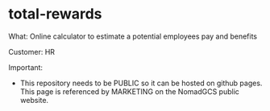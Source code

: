 # total-rewards

What:  Online calculator to estimate a potential employees pay and benefits

Customer: HR

Important:
- This repository needs to be PUBLIC so it can be hosted on github pages.  This page is referenced by MARKETING on the NomadGCS public website.